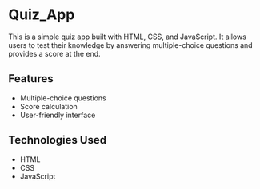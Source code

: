 # Quiz_App
This is a simple quiz app built with HTML, CSS, and JavaScript. It allows users to test their knowledge by answering multiple-choice questions and provides a score at the end.

## Features

- Multiple-choice questions
- Score calculation
- User-friendly interface

## Technologies Used

- HTML
- CSS
- JavaScript
